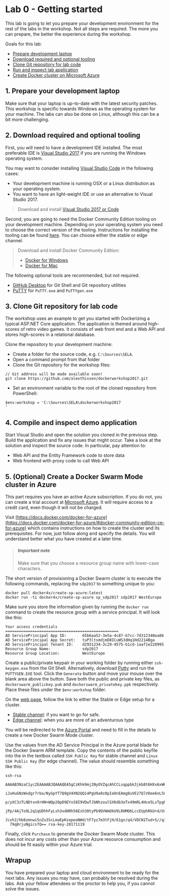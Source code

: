 # Lab 0 - Getting started

This lab is going to let you prepare your development environment for the rest of the labs in the workshop. Not all steps are required. The more you can prepare, the better the experience during the workshop.

Goals for this lab: 
- [Prepare development laptop](#1)
- [Download required and optional tooling](#2)
- [Clone Git repository for lab code](#3)
- [Run and inspect lab application](#4)
- [Create Docker cluster on Microsoft Azure](#5)
 
## <a name="1"></a>1. Prepare your development laptop
Make sure that your laptop is up-to-date with the latest security patches. This workshop is specific towards Windows as the operating system for your machine. The labs can also be done on Linux, although this can be a bit more challenging.

## <a name="2"></a>2. Download required and optional tooling
First, you will need to have a development IDE installed. The most preferable IDE is [Visual Studio 2017](https://www.visualstudio.com/vs/) if you are running the Windows operating system.

You may want to consider installing [Visual Studio Code](https://code.visualstudio.com/) in the following cases:
- Your development machine is running OSX or a Linux distribution as your operating system.
- You want to have an light-weight IDE or use an alternative to Visual Studio 2017.

> Download and install [Visual Studio 2017 or Code](https://www.visualstudio.com/downloads/)

Second, you are going to need the Docker Community Edition tooling on your development machine. Depending on your operating system you need to choose the correct version of the tooling. Instructions for installing the tooling can be found [here](https://docs.docker.com/engine/installation/). You can choose either the stable or edge channel.

> Download and install Docker Community Edition:
> - [Docker for Windows](https://docs.docker.com/docker-for-windows/install/)
> - [Docker for Mac](https://docs.docker.com/docker-for-mac/install/)

The following optional tools are recommended, but not required.

- [GitHub Desktop](https://desktop.github.com/) for Git Shell and Git repository utilities
- [PuTTY](http://www.putty.org/) for `PuTTY.exe` and `PuTTYgen.exe`

## <a name="3"></a>3. Clone Git repository for lab code
The workshop uses an example to get you started with Dockerizing a typical ASP.NET Core application. 
The application is themed around high-scores of retro video games. It consists of web front end and a Web API and stores high-scores in a relational database.

Clone the repository to your development machine:
- Create a folder for the source code, e.g. `C:\Sources\SELA`.
- Open a command prompt from that folder
- Clone the Git repository for the workshop files:

```
// Git address will be made available soon!
git clone https://github.com/alexthissen/dockerworkshop2017.git
```
- Set an environment variable to the root of the cloned repository from PowerShell:
```
$env:workshop = 'C:\Sources\SELA\dockerworkshop2017
'
```

## <a name="4"></a>4. Compile and inspect demo application
Start Visual Studio and open the solution you cloned in the previous step. 
Build the application and fix any issues that might occur. 
Take a look at the solution and inspect the source code. In particular, pay attention to:
- Web API and the Entity Framework code to store data
- Web frontend with proxy code to call Web API

## <a name="5"></a>5. (Optional) Create a Docker Swarm Mode cluster in Azure

This part requires you have an active Azure subscription. If you do not, you can create a trial account at [Microsoft Azure](https://azure.microsoft.com/en-us/free/). It will require access to a credit card, even though it will not be charged.

Visit [https://docs.docker.com/docker-for-azure](https://docs.docker.com/docker-for-azure/#docker-community-edition-ce-for-azure) which contains instructions on how to create the cluster and its prerequisites. For now, just follow along and specify the details. You will understand better what you have created at a later time.

> ##### Important note
> Make sure that you choose a resource group name with lower-case characters.

The short version of provisioning a Docker Swarm cluster is to execute the following commands, replacing the `sdp2017` to something unique to you:
```
docker pull docker4x/create-sp-azure:latest
docker run -ti docker4x/create-sp-azure sp_sdp2017 sdp2017 WestEurope
```

Make sure you store the information given by running the `docker run` command to create the resource group with a service principal. It will look like this:
```
Your access credentials ==================================================
AD ServicePrincipal App ID:       65b6aa52-3e5a-4c87-b7cc-7d312340ea86
AD ServicePrincipal App Secret:   tuP3ltsmdjmD8ICuWS3dHq1Hd2214Bga
AD ServicePrincipal Tenant ID:    d2931234-3c29-4575-b1cd-1aaf1e228995
Resource Group Name:              sdp2017
Resource Group Location:          WestEurope
```

Create a public/private keypair in your working folder by running either `ssh-keygen.exe` from the Git Shell. Alternatively, download [Putty](http://www.putty.org/) and run the `PUTTYGEN.EXE` tool. Click the `Generate` button and move your mouse over the blank area above the button. Save both the public and private key files, as `dockerswarm_publickey.pub` and `dockerswarm_privatekey.ppk` respectively. Place these files under the `$env:workshop` folder.

On the [web page](https://docs.docker.com/docker-for-azure/#docker-community-edition-ce-for-azure), follow the link to either the Stable or Edge setup for a cluster. 
- [Stable channel](https://portal.azure.com/#create/Microsoft.Template/uri/https%3A%2F%2Fdownload.docker.com%2Fazure%2Fstable%2FDocker.tmpl): if you want to go for safe. 
- [Edge channel](https://portal.azure.com/#create/Microsoft.Template/uri/https%3A%2F%2Fdownload.docker.com%2Fazure%2Fedge%2FDocker.tmpl): when you are more of an adventurous type

You will be redirected to the [Azure Portal](https://portal.azure.com) and need to fill in the details to create a new Docker Swarm Mode cluster. 

Use the values from the AD Service Principal in the Azure portal blade for the Docker Swarm ARM template. Copy the contents of the public keyfile into the in the textbox called `SSH Public Key` for stable channel and `Linux SSH Public Key` (for edge channel). The value should resemble something like this:
```
ssh-rsa
  AAAAB3NzaC1yc2EAAAABJQAAAQEA5gCzKhk9mj2NyOVZqcAhCCLsqppbk3jkb8t6HXx6xWK
  iJuHuGNzWxdgr7rba/NyGpYT7Q9gV4XN2QQ14PgU9a0z8pIeOnEAmg8uVE27QlVOee6nL5U
  p/yXC3zTLNDtvnOrHN+WQp20pD9EYxS8I9VDwTJbNhzoulSX6db3eTx49mRL4Hce5LsTpgP
  jPp/4AjTo9L2q1qUDhhFyLsh3xdHRh56Esh30tyPb9DVWmOkU9LRHMO6LccEUphRkU+d/Us
  Jcxh2/hb8zmnwi5nZu3ScLmaEpKsepeoNWd/tF7yz7m3tFjH/61gn/q4/VDCN1Tud+S//q3
  79q8rjuNgicsfQ== rsa-key-20171119
```

Finally, click `Purchase` to generate the Docker Swarm Mode cluster. This does not incur any costs other than your Azure resource consumption and should be fit easily within your Azure trial.

## Wrapup
You have prepared your laptop and cloud environment to be ready for the next labs. Any issues you may have, can probably be resolved during the labs. Ask your fellow attendees or the proctor to help you, if you cannot solve the issues.